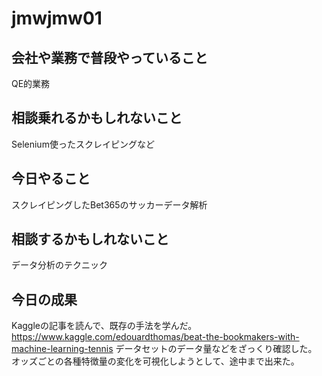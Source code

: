 # jmwjmw01

## 会社や業務で普段やっていること
QE的業務

## 相談乗れるかもしれないこと
Selenium使ったスクレイピングなど

## 今日やること
スクレイピングしたBet365のサッカーデータ解析

## 相談するかもしれないこと
データ分析のテクニック

## 今日の成果
Kaggleの記事を読んで、既存の手法を学んだ。
https://www.kaggle.com/edouardthomas/beat-the-bookmakers-with-machine-learning-tennis
データセットのデータ量などをざっくり確認した。
オッズごとの各種特徴量の変化を可視化しようとして、途中まで出来た。